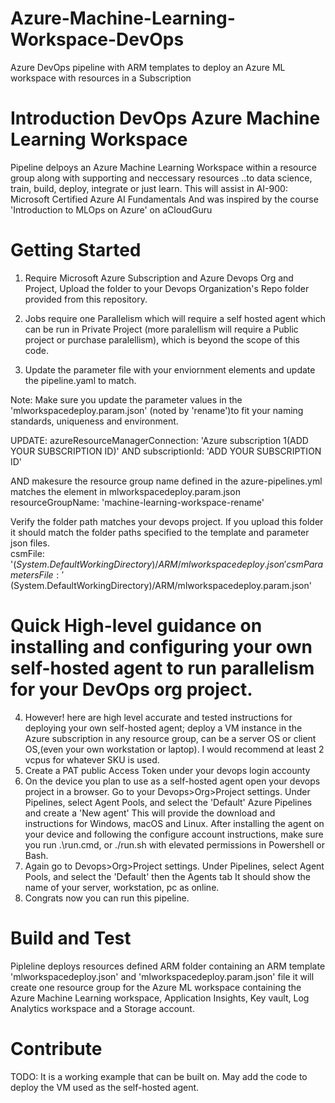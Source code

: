 # Azure-Machine-Learning-Workspace-DevOps
Azure DevOps pipeline with ARM templates to deploy an Azure ML workspace with resources in a Subscription

# Introduction DevOps Azure Machine Learning Workspace
Pipeline delpoys an Azure Machine Learning Workspace within a resource group along with supporting and neccessary resources 
..to data science, train, build, deploy, integrate or just learn.
This will assist in AI-900: Microsoft Certified Azure AI Fundamentals
And was inspired by the course 'Introduction to MLOps on Azure' on aCloudGuru

# Getting Started
1.	Require Microsoft Azure Subscription and Azure Devops Org and Project, Upload the folder to your Devops Organization's Repo folder provided from this repository.
2.	Jobs require one Parallelism which will require a self hosted agent which can be run in Private Project
(more paralellism will require a Public project or purchase paralellism), which is beyond the scope of this code. 


3. Update the parameter file with your enviornment elements and update the pipeline.yaml to match.

Note: Make sure you update the parameter values in the 'mlworkspacedeploy.param.json' (noted by 'rename')to fit your naming standards, uniqueness and environment.

UPDATE:
azureResourceManagerConnection: 'Azure subscription 1(ADD YOUR SUBSCRIPTION ID)'
AND
subscriptionId: 'ADD YOUR SUBSCRIPTION ID'

AND makesure the resource group name defined in the azure-pipelines.yml matches the element in mlworkspacedeploy.param.json
resourceGroupName: 'machine-learning-workspace-rename'

Verify the folder path matches your devops project. If you upload this folder it should match the folder paths specified to the template and parameter json files.          
                csmFile: '$(System.DefaultWorkingDirectory)/ARM/mlworkspacedeploy.json'
                csmParametersFile: '$(System.DefaultWorkingDirectory)/ARM/mlworkspacedeploy.param.json'

# Quick High-level guidance on installing and configuring your own self-hosted agent to run parallelism for your DevOps org project.                

4.	However! here are high level accurate and tested instructions for deploying your own self-hosted agent; 
deploy a VM instance in the Azure subscription in any resource group, 
can be a server OS or client OS,(even your own workstation or laptop).
I would recommend at least 2 vcpus for whatever SKU is used.  
5. Create a PAT public Access Token under your devops login accounty
5.	On the device you plan to use as a self-hosted agent open your devops project in a browser. 
Go to your Devops>Org>Project settings. Under Pipelines, select Agent Pools, and select the 'Default' Azure Pipelines
and create a 'New agent' This will provide the download and instructions for Windows, macOS and Linux.
After installing the agent on your device and following the configure account instructions, make sure you run .\run.cmd,  or ./run.sh with elevated permissions in Powershell or Bash.
6.   Again go to Devops>Org>Project settings. Under Pipelines, select Agent Pools, and select the 'Default' then the Agents tab
It should show the name of your server, workstation, pc as online.
7. Congrats now you can run this pipeline.


# Build and Test
Pipleline deploys resources defined ARM folder containing an ARM template 'mlworkspacedeploy.json' and 'mlworkspacedeploy.param.json' file 
it will create one resource group for the Azure ML workspace containing the Azure Machine Learning workspace, 
Application Insights, Key vault, Log Analytics workspace and a Storage account.


# Contribute
TODO: It is a working example that can be built on. May add the code to deploy the VM used as the self-hosted agent.

